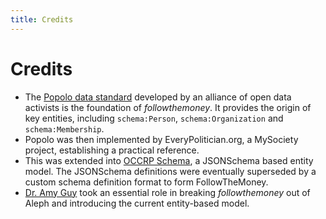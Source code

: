 ```yaml
---
title: Credits
---
```


# Credits

- The [Popolo data standard](https://www.popoloproject.com/) developed by an alliance of open data activists is the foundation of _followthemoney_. It provides the origin of key entities, including `schema:Person`, `schema:Organization` and `schema:Membership`.
- Popolo was then implemented by EveryPolitician.org, a MySociety project, establishing a practical reference.
- This was extended into [OCCRP Schema](https://github.com/occrp-attic/schema), a JSONSchema based entity model. The JSONSchema definitions were eventually superseded by a custom schema definition format to form FollowTheMoney.
- [Dr. Amy Guy](http://rhiaro.co.uk/) took an essential role in breaking _followthemoney_ out of Aleph and introducing the current entity-based model.
